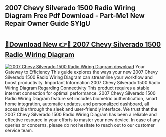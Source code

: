 ## 2007 Chevy Silverado 1500 Radio Wiring Diagram Free Pdf Download - Part-Me1 New Repair Owner Guide SYlgU

# <h2><a href="http://dfrbnj.blite.top/?on=2007+Chevy+Silverado+1500+Radio+Wiring+Diagram">🔗Download New 👉🔴 2007 Chevy Silverado 1500 Radio Wiring Diagram</a></h2>

[![2007 Chevy Silverado 1500 Radio Wiring Diagram download](https://i.imgur.com/lujVjoI.png)](http://dfrbnj.blite.top/?on=2007+Chevy+Silverado+1500+Radio+Wiring+Diagram)
Your Gateway to Efficiency This guide explores the ways your new 2007 Chevy Silverado 1500 Radio Wiring Diagram can streamline your workflow and boost productivity. Important Information 2007 Chevy Silverado 1500 Radio Wiring Diagram Regarding Connectivity This product requires a stable internet connection for optimal performance. 2007 Chevy Silverado 1500 Radio Wiring Diagram feature set includes biometric authentication, smart home integration, automatic updates, and personalized dashboard, all accessible through the sleek and user-friendly interface. We trust that the 2007 Chevy Silverado 1500 Radio Wiring Diagram has been a reliable and effective resource in your efforts to master your new device. In case of any queries or concerns, please do not hesitate to reach out to our customer service team.
